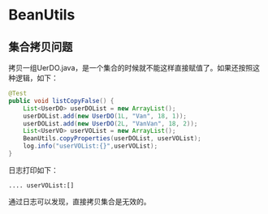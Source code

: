 

# BeanUtils
## 集合拷贝问题  
<!-- 
BeanUtils 如何拷贝 List？
https://juejin.im/post/6844904046956904456#heading-4

MapStruct
https://mp.weixin.qq.com/s/Ya3EZCWvyzUbH6NiLn2BKw

Bean映射工具之Apache BeanUtils VS Spring BeanUtils 
https://mp.weixin.qq.com/s/dio08z4TqNBxoXqvZXTcjg
两难！到底用 Spring BeanUtils 还是 Apache BeanUtils？ 
https://mp.weixin.qq.com/s/xfyx5ux7VadCbOUrkzMVLQ

优雅的对象转换解决方案-MapStruct使用进阶 
https://mp.weixin.qq.com/s/eGSoYQC4E2NuvlHQzj_RHg

-->

拷贝一组UerDO.java，是一个集合的时候就不能这样直接赋值了。如果还按照这种逻辑，如下：  

```java
@Test
public void listCopyFalse() {
    List<UserDO> userDOList = new ArrayList();
    userDOList.add(new UserDO(1L, "Van", 18, 1));
    userDOList.add(new UserDO(2L, "VanVan", 18, 2));
    List<UserVO> userVOList = new ArrayList();
    BeanUtils.copyProperties(userDOList, userVOList);
    log.info("userVOList:{}",userVOList);
}
```

日志打印如下：  

```text
.... userVOList:[]
```
通过日志可以发现，直接拷贝集合是无效的。  



